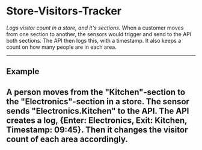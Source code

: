 # Store-Visitors-Tracker
*Logs visitor count in a store, and it's sections.*
When a customer moves from one section to another, the sensors would trigger and send to the API both sections.
The API then logs this, with a timestamp. It also keeps a count on how many people are in each area.

---
## Example 
A person moves from the "Kitchen"-section to the "Electronics"-section in a store. 
The sensor sends "Electronics.Kitchen" to the API. 
The API creates a log, {Enter: Electronics, Exit: Kitchen, Timestamp: 09:45}.
Then it changes the visitor count of each area accordingly.
---
